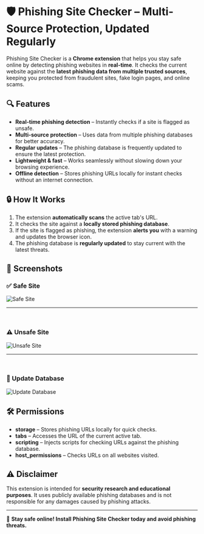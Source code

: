 # 🛡️ Phishing Site Checker – Multi-Source Protection, Updated Regularly  

Phishing Site Checker is a **Chrome extension** that helps you stay safe online by detecting phishing websites in **real-time**. It checks the current website against the **latest phishing data from multiple trusted sources**, keeping you protected from fraudulent sites, fake login pages, and online scams.  

## 🔍 Features  
- **Real-time phishing detection** – Instantly checks if a site is flagged as unsafe.  
- **Multi-source protection** – Uses data from multiple phishing databases for better accuracy.  
- **Regular updates** – The phishing database is frequently updated to ensure the latest protection.  
- **Lightweight & fast** – Works seamlessly without slowing down your browsing experience.  
- **Offline detection** – Stores phishing URLs locally for instant checks without an internet connection.  

## 🔒 How It Works  
1. The extension **automatically scans** the active tab's URL.  
2. It checks the site against a **locally stored phishing database**.  
3. If the site is flagged as phishing, the extension **alerts you** with a warning and updates the browser icon.  
4. The phishing database is **regularly updated** to stay current with the latest threats.  

## 📸 Screenshots  

### ✅ Safe Site  
![Safe Site](https://github.com/vishwas-r/Phishing-Site-Checker/blob/main/screenshots/chrome-extension-safe-site.png?raw=true)  

---
<br/>

### ⚠️ Unsafe Site  
![Unsafe Site](https://github.com/vishwas-r/Phishing-Site-Checker/blob/main/screenshots/chrome-extension-unsafe-site.png?raw=true)  

---
<br/>

### 🔄 Update Database  
![Update Database](https://github.com/vishwas-r/Phishing-Site-Checker/blob/main/screenshots/chrome-extension-update-database.png?raw=true)  

## 🛠️ Permissions  
- **storage** – Stores phishing URLs locally for quick checks.  
- **tabs** – Accesses the URL of the current active tab.  
- **scripting** – Injects scripts for checking URLs against the phishing database.  
- **host_permissions** – Checks URLs on all websites visited.  

## ⚠️ Disclaimer  
This extension is intended for **security research and educational purposes**. It uses publicly available phishing databases and is not responsible for any damages caused by phishing attacks.  

---
🚀 **Stay safe online! Install Phishing Site Checker today and avoid phishing threats.**  
